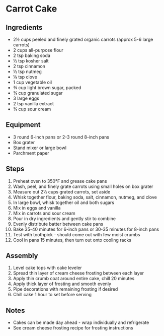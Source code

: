 # Carrot Cake

## Ingredients
- 2½ cups peeled and finely grated organic carrots (approx 5-6 large carrots)
- 2 cups all-purpose flour
- 2 tsp baking soda
- ½ tsp kosher salt
- 2 tsp cinnamon
- ½ tsp nutmeg
- ⅛ tsp clove
- 1 cup vegetable oil
- ¾ cup light brown sugar, packed
- ¾ cup granulated sugar
- 3 large eggs
- 2 tsp vanilla extract
- ¾ cup sour cream

## Equipment
- 3 round 6-inch pans or 2-3 round 8-inch pans
- Box grater
- Stand mixer or large bowl
- Parchment paper

## Steps
1) Preheat oven to 350°F and grease cake pans
2) Wash, peel, and finely grate carrots using small holes on box grater
3) Measure out 2½ cups grated carrots, set aside
4) Whisk together flour, baking soda, salt, cinnamon, nutmeg, and clove
5) In large bowl, whisk together oil and both sugars
6) Mix in eggs and vanilla
7) Mix in carrots and sour cream
8) Pour in dry ingredients and gently stir to combine
9) Evenly distribute batter between cake pans
10) Bake 35-40 minutes for 6-inch pans or 30-35 minutes for 8-inch pans
11) Test with toothpick - should come out with few moist crumbs
12) Cool in pans 15 minutes, then turn out onto cooling racks

## Assembly
1) Level cake tops with cake leveler
2) Spread thin layer of cream cheese frosting between each layer
3) Apply thin crumb coat around entire cake, chill 20 minutes
4) Apply thick layer of frosting and smooth evenly
5) Pipe decorations with remaining frosting if desired
6) Chill cake 1 hour to set before serving

## Notes
- Cakes can be made day ahead - wrap individually and refrigerate
- See cream cheese frosting recipe for frosting instructions 
